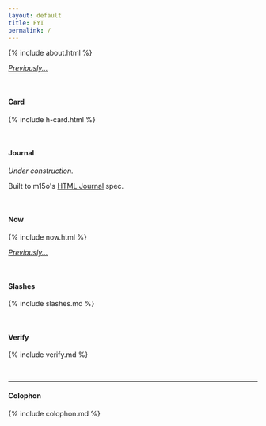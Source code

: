 ```yaml
---
layout: default
title: FYI
permalink: /
---
```


{% include about.html %}

_[Previously...](/about/)_

<br>


#### Card

{% include h-card.html %}

<br>


#### Journal

*Under construction.*

Built to m15o's [HTML Journal](https://journal.miso.town/) spec.

<br>


#### Now

{% include now.html %}

_[Previously...](/now/)_

<br>


#### Slashes

{% include slashes.md %}

<br>


#### Verify

{% include verify.md %}

<br>

<hr>


#### Colophon

{% include colophon.md %}
